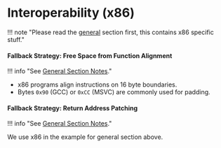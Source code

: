# Interoperability (x86)

!!! note "Please read the [general](./hooking-strategy.md) section first, this contains x86 specific stuff."

#### Fallback Strategy: Free Space from Function Alignment

!!! info "See [General Section Notes](./hooking-strategy.md#free-space-from-function-alignment)."

- x86 programs align instructions on 16 byte boundaries. 
- Bytes `0x90` (GCC) or `0xCC` (MSVC) are commonly used for padding.

#### Fallback Strategy: Return Address Patching

!!! info "See [General Section Notes](./hooking-strategy.md#return-address-patching)."

We use x86 in the example for general section above.